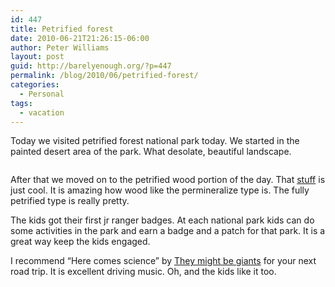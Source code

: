 ```yaml
---
id: 447
title: Petrified forest
date: 2010-06-21T21:26:15-06:00
author: Peter Williams
layout: post
guid: http://barelyenough.org/?p=447
permalink: /blog/2010/06/petrified-forest/
categories:
  - Personal
tags:
  - vacation
---
```

Today we visited petrified forest national park today. We started in the painted desert area of the park. What desolate, beautiful landscape.

[<img class='alignnone size-full' src='http://barelyenough.org/wordpress/wp-content/uploads/2010/06/l_1600_1200_691018B3-A3DD-4A2F-8A46-EBD3BEE2EE57.jpeg' alt='' />](http://barelyenough.org/wordpress/wp-content/uploads/2010/06/l_1600_1200_691018B3-A3DD-4A2F-8A46-EBD3BEE2EE57.jpeg)

After that we moved on to the petrified wood portion of the day. That <a HREF='http://en.wikipedia.org/wiki/Petrified_wood'>stuff</a> is just cool. It is amazing how wood like the permineralize type is. The fully petrified type is really pretty.

The kids got their first jr ranger badges. At each national park kids can do some activities in the park and earn a badge and a patch for that park. It is a great way keep the kids engaged.

I recommend &#8220;Here comes science&#8221; by <a HREF='http://www.theymightbegiants.com/'>They might be giants</a> for your next road trip. It is excellent driving music. Oh, and the kids like it too. 

[<img class='alignnone size-full' src='http://barelyenough.org/wordpress/wp-content/uploads/2010/06/l_1600_1200_5A6A2A50-9E43-4E0D-99AC-F57D08D41DCB.jpeg' alt='' />](http://barelyenough.org/wordpress/wp-content/uploads/2010/06/l_1600_1200_5A6A2A50-9E43-4E0D-99AC-F57D08D41DCB.jpeg)</p>